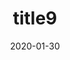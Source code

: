 ---
date: 2020-01-30
title: 'title9'
description: 'desc 9'
slug: 'slug9'
blogpost: true

draft: true
---